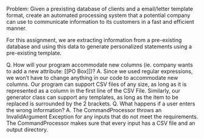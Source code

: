 Problem: Given a prexisting database of clients and a email/letter template format, create an automated 
processing system that a potential company can use to communicate information to its customers in a fast and
efficient manner.

For this assignment, we are extracting information from a pre-existing database and using this data to generate 
personalized statements using a pre-existing template.

Q. How will your program accommodate new columns (ie. company wants to add a new attribute: [[PO Box]])?
        A. Since we used regular expressions, we won’t have to change anything in our code to accommodate 
        new columns. Our program can support CSV files of any size, as long as it is represented as a 
        column in the first line of the CSV File. Similarly, our generator class can support any templates, 
        as long as the item to be replaced is surrounded by the 2 brackets. 
Q. What happens if a user enters the wrong information?
        A. The CommandProcessor throws an InvalidArgument Exception for any inputs that do not meet the 
        requirements. The CommandProcessor makes sure that every input has a CSV file and an output directory.

